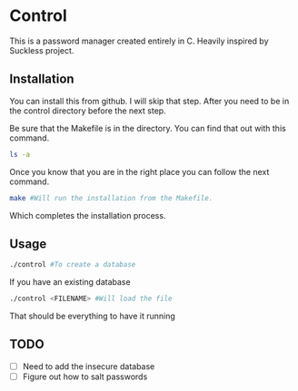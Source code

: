 # Control 
This is a password manager created entirely in C. Heavily inspired by Suckless
project. 

## Installation
You can install this from github. I will skip that step. After you need to be 
in the control directory before the next step. 

Be sure that the Makefile is in the directory. You can find that out with this 
command.
```bash
ls -a
```
Once you know that you are in the right place you can follow the next command.
```bash
make #Will run the installation from the Makefile.
```
Which completes the installation process.


## Usage
```bash
./control #To create a database
```
If you have an existing database 
```bash
./control <FILENAME> #Will load the file
```
That should be everything to have it running

## TODO
- [ ] Need to add the insecure database
- [ ] Figure out how to salt passwords
